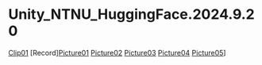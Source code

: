 # Unity_NTNU_HuggingFace.2024.9.20
[Clip01](https://drive.google.com/file/d/1Mj7OlH25ouir-oxrBgnbDk59305tEgvS/view?usp=drive_link)
[Record][Picture01](https://drive.google.com/file/d/1or-mwGh2B2f9JuqLTVgMHMxgHJxEqVfr/view?usp=drive_link)
[Picture02](https://drive.google.com/file/d/1x4HsgUTLMtFnWp82PUgHFmBQDC7_bYWU/view?usp=drive_link)
[Picture03](https://drive.google.com/file/d/1us1eUwptcZbni848h8tEjtAbCXs7J94l/view?usp=drive_link)
[Picture04](https://drive.google.com/file/d/1vOrm1ke-cl0B6W4JCjgI25xPyubiAsdE/view?usp=drive_link)
[Picture05](https://drive.google.com/file/d/18wva_dmFKciLWaO2k01LOlDE7wje0vlx/view?usp=drive_link)]
